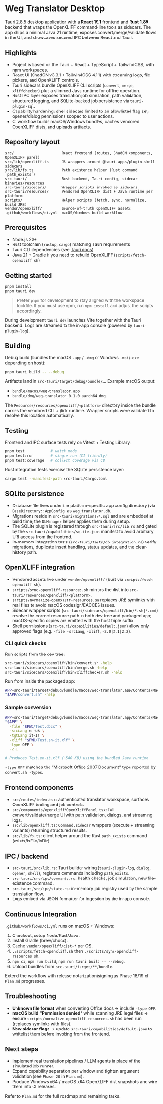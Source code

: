 # Weg Translator Desktop

Tauri 2.8.5 desktop application with a **React 19.1** frontend and **Rust 1.89** backend that wraps the OpenXLIFF command-line tools as sidecars. The app ships a minimal Java 21 runtime, exposes convert/merge/validate flows in the UI, and showcases secured IPC between React and Tauri.

## Highlights

- Project is based on the Tauri + React + TypeScript + TailwindCSS, with npm workspaces.
- React UI (ShadCN v3.3.1 + TailwindCSS 4.1.1) with streaming logs, file pickers, and OpenXLIFF controls.
- Tauri sidecars bundle OpenXLIFF CLI scripts (`convert`, `merge`, `xliffchecker`) plus a slimmed Java runtime for offline operation.
- Rust IPC layer exposes translation job simulation, path validation, structured logging, and SQLite-backed job persistence via `tauri-plugin-sql`.
- Capability hardening: shell sidecars limited to an allowlisted flag set; opener/dialog permissions scoped to user actions.
- CI workflow builds macOS/Windows bundles, caches vendored OpenXLIFF dists, and uploads artifacts.

## Repository layout

```
src/                      React frontend (routes, ShadCN components, OpenXLIFF panel)
src/lib/openxliff.ts      JS wrappers around @tauri-apps/plugin-shell sidecars
src/lib/fs.ts             Path existence helper (Rust command `path_exists`)
src-tauri/                Rust backend, Tauri config, sidecar binaries/resources
src-tauri/sidecars/       Wrapper scripts invoked as sidecars
src-tauri/resources/      Vendored OpenXLIFF dist + Java runtime per platform
scripts/                  Helper scripts (fetch, sync, normalize, build JRE)
vendor/openxliff/         Source-of-truth OpenXLIFF assets
.github/workflows/ci.yml  macOS/Windows build workflow
```

## Prerequisites

- Node.js 20+
- Rust toolchain (`rustup`, `cargo`) matching Tauri requirements
- Tauri CLI dependencies (see [Tauri docs](https://v2.tauri.app/start/prerequisites/))
- Java 21 + Gradle if you need to rebuild OpenXLIFF (`scripts/fetch-openxliff.sh`)

## Getting started

```bash
pnpm install
pnpm tauri dev
```

> Prefer `pnpm` for development to stay aligned with the workspace lockfile. If you must
> use npm, run `npm install` and adjust the scripts accordingly.

During development `tauri dev` launches Vite together with the Tauri backend. Logs are streamed to the in-app console (powered by `tauri-plugin-log`).

## Building

Debug build (bundles the macOS `.app` / `.dmg` or Windows `.msi`/`.exe` depending on host):

```bash
pnpm tauri build -- --debug
```

Artifacts land in `src-tauri/target/debug/bundle/…`. Example macOS output:

- `bundle/macos/weg-translator.app`
- `bundle/dmg/weg-translator_0.1.0_aarch64.dmg`

The `Resources/resources/openxliff/<platform>` directory inside the bundle carries the vendored CLI + jlink runtime. Wrapper scripts were validated to resolve this location automatically.

## Testing

Frontend and IPC surface tests rely on Vitest + Testing Library:

```bash
pnpm test            # watch mode
pnpm test:run        # single run (CI friendly)
pnpm test:coverage   # collect coverage via c8
```

Rust integration tests exercise the SQLite persistence layer:

```bash
cargo test --manifest-path src-tauri/Cargo.toml
```

## SQLite persistence

- Database file lives under the platform-specific app config directory (via
  `BaseDirectory::AppConfig`) as `weg_translator.db`.
- Migrations reside in `src-tauri/migrations/*.sql` and are embedded at build time; the
  `DbManager` helper applies them during setup.
- The SQLite plugin is registered through `src-tauri/src/lib.rs` and gated by the
  `src-tauri/capabilities/sqlite.json` manifest to avoid arbitrary URI access from the frontend.
- In-memory integration tests (`src-tauri/tests/db_integration.rs`) verify migrations, duplicate
  insert handling, status updates, and the clear-history path.

## OpenXLIFF integration

- Vendored assets live under `vendor/openxliff/` (built via `scripts/fetch-openxliff.sh`).
- `scripts/sync-openxliff-resources.sh` mirrors the dist into `src-tauri/resources/openxliff/<platform>`.
- `scripts/normalize-openxliff-resources.sh` replaces JRE symlinks with real files to avoid macOS codesign/EACCES issues.
- Sidecar wrapper scripts (`src-tauri/sidecars/openxliff/bin/*.sh|*.cmd`) resolve the correct resource path in both dev tree and packaged app; macOS-specific copies are emitted with the host triple suffix.
- Shell permissions (`src-tauri/capabilities/default.json`) allow only approved flags (e.g. `-file`, `-srcLang`, `-xliff`, `-2.0|2.1|2.2`).

### CLI quick checks

Run scripts from the dev tree:

```bash
src-tauri/sidecars/openxliff/bin/convert.sh -help
src-tauri/sidecars/openxliff/bin/merge.sh -help
src-tauri/sidecars/openxliff/bin/xliffchecker.sh -help
```

Run from inside the packaged app:

```bash
APP=src-tauri/target/debug/bundle/macos/weg-translator.app/Contents/MacOS
"$APP/convert.sh" -help
```

### Sample conversion

```bash
APP=src-tauri/target/debug/bundle/macos/weg-translator.app/Contents/MacOS/convert.sh
"$APP" \
  -file "$PWD/Test.docx" \
  -srcLang en-US \
  -tgtLang it-IT \
  -xliff "$PWD/Test.en-it.xlf" \
  -type OFF \
  -2.1

# Produces Test.en-it.xlf (~540 KB) using the bundled Java runtime
```

`-type OFF` matches the “Microsoft Office 2007 Document” type reported by `convert.sh -types`.

## Frontend components

- `src/routes/index.tsx`: authenticated translator workspace; surfaces OpenXLIFF tooling and job controls.
- `src/components/openxliff/OpenXliffPanel.tsx`: full convert/validate/merge UI with path validation, dialogs, and streaming logs.
- `src/lib/openxliff.ts`: `Command.sidecar` wrappers (execute + streaming variants) returning structured results.
- `src/lib/fs.ts`: client helper around the Rust `path_exists` command (exists/isFile/isDir).

## IPC / backend

- `src-tauri/src/lib.rs`: Tauri builder wiring (`tauri-plugin-log`, `dialog`, `opener`, `shell`), registers commands including `path_exists`.
- `src-tauri/src/ipc/commands.rs`: health checks, job simulation, new file-existence command.
- `src-tauri/src/ipc/state.rs`: in-memory job registry used by the sample translation flow.
- Logs emitted via JSON formatter for ingestion by the in-app console.

## Continuous Integration

`.github/workflows/ci.yml` runs on macOS + Windows:

1. Checkout, setup Node/Rust/Java.
2. Install Gradle (brew/choco).
3. Cache `vendor/openxliff/dist-*` per OS.
4. `./scripts/fetch-openxliff.sh` then `./scripts/sync-openxliff-resources.sh`.
5. `npm ci`, `npm run build`, `npm run tauri build -- --debug`.
6. Upload bundles from `src-tauri/target/**/bundle`. 

Extend the workflow with release notarization/signing as Phase 18/19 of `Plan.md` progresses.

## Troubleshooting

- **Unknown file format** when converting Office docs → include `-type OFF`.
- **macOS build “Permission denied”** while scanning JRE legal files → ensure `scripts/normalize-openxliff-resources.sh` has been run (replaces symlinks with files).
- **New sidecar flags** → update `src-tauri/capabilities/default.json` to whitelist them before invoking from the frontend.

## Next steps

- Implement real translation pipelines / LLM agents in place of the simulated job runner.
- Expand capability separation per window and tighten argument validation (see `Phase 20` in `Plan.md`).
- Produce Windows x64 / macOS x64 OpenXLIFF dist snapshots and wire them into CI releases.

Refer to `Plan.md` for the full roadmap and remaining tasks.
